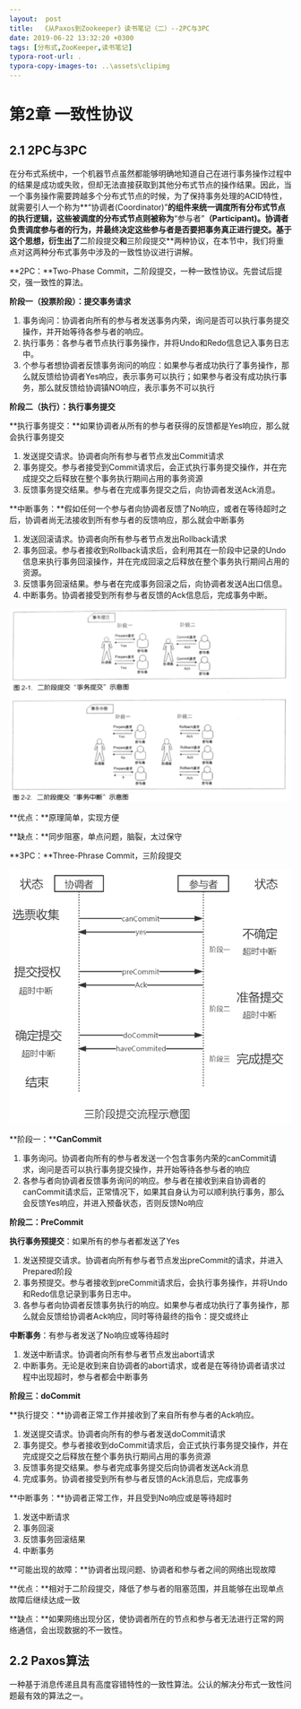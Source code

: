 ```yaml
---
layout:  post
title:  《从Paxos到Zookeeper》读书笔记（二）--2PC与3PC
date: 2019-06-22 13:32:20 +0300
tags: [分布式,ZooKeeper,读书笔记]
typora-root-url: .
typora-copy-images-to: ..\assets\clipimg
---
```


# 第2章 一致性协议

 

## 2.1 2PC与3PC

在分布式系统中，一个机器节点虽然都能够明确地知道自己在进行事务操作过程中的结果是成功或失败，但却无法直接获取到其他分布式节点的操作结果。因此，当一个事务操作需要跨越多个分布式节点的时候，为了保持事务处理的ACID特性，就需要引人一个称为**“协调者(Coordinator)”**的组件来统一调度所有分布式节点的执行逻辑，这些被调度的分布式节点则被称为**“参与者”**（Participant)。协调者负责调度参与者的行为，并最终决定这些参与者是否要把事务真正进行提交。基于这个思想，衍生出了**二阶段提交**和**三阶段提交**两种协议，在本节中，我们将重点对这两种分布式事务中涉及的一致性协议进行讲解。

 

**2PC：**Two-Phase Commit，二阶段提交，一种一致性协议。先尝试后提交，强一致性的算法。

 

**阶段一（投票阶段）：提交事务请求**

1. 事务询问：协调者向所有的参与者发送事务内荣，询问是否可以执行事务提交操作，并开始等待各参与者的响应。
2. 执行事务：各参与者节点执行事务操作，并将Undo和Redo信息记入事务日志中。
3. 个参与者想协调者反馈事务询问的响应：如果参与者成功执行了事务操作，那么就反馈给协调者Yes响应，表示事务可以执行；如果参与者没有成功执行事务，那么就反馈给协调镇NO响应，表示事务不可以执行

 

**阶段二（执行）：执行事务提交**

 

**执行事务提交：**如果协调者从所有的参与者获得的反馈都是Yes响应，那么就会执行事务提交

1. 发送提交请求。协调者向所有参与者节点发出Commit请求
2. 事务提交。参与者接受到Commit请求后，会正式执行事务提交操作，并在完成提交之后释放在整个事务执行期间占用的事务资源
3. 反馈事务提交结果。参与者在完成事务提交之后，向协调者发送Ack消息。

**中断事务：**假如任何一个参与者向协调者反馈了No响应，或者在等待超时之后，协调者尚无法接收到所有参与者的反馈响应，那么就会中断事务

1. 发送回滚请求。协调者向所有参与者节点发出Rollback请求
2. 事务回滚。参与者接收到Rollback请求后，会利用其在一阶段中记录的Undo信息来执行事务回滚操作，并在完成回滚之后释放在整个事务执行期间占用的资源。
3. 反馈事务回滚结果。参与者在完成事务回滚之后，向协调者发送A出口信息。
4. 中断事务。协调者接受到所有参与者反馈的Ack信息后，完成事务中断。

 

![二阶段示意图](/../assets/clipimg/clip_image001-1561528345127.png)

 

**优点：**原理简单，实现方便

**缺点：**同步阻塞，单点问题，脑裂，太过保守

 

**3PC：**Three-Phrase Commit，三阶段提交

![三阶段示意图](/../assets/clipimg/clip_image002-1561528357421.png)

**阶段一：****CanCommit**

1. 事务询问。协调者向所有的参与者发送一个包含事务内荣的canCommit请求，询问是否可以执行事务提交操作，并开始等待各参与者的响应
2. 各参与者向协调者反馈事务询问的响应。参与者在接收到来自协调者的canCommit请求后，正常情况下，如果其自身认为可以顺利执行事务，那么会反馈Yes响应，并进入预备状态，否则反馈No响应

**阶段二：PreCommit**

**执行事务预提交**：如果所有的参与者都发送了Yes

1. 发送预提交请求。协调者向所有参与者节点发出preCommit的请求，并进入Prepared阶段
2. 事务预提交。参与者接收到preCommit请求后，会执行事务操作，并将Undo和Redo信息记录到事务日志中。
3. 各参与者向协调者反馈事务执行的响应。如果参与者成功执行了事务操作，那么就会反馈给协调者Ack响应，同时等待最终的指令：提交或终止

**中断事务**：有参与者发送了No响应或等待超时

1. 发送中断请求。协调者向所有参与者节点发出abort请求
2. 中断事务。无论是收到来自协调者的abort请求，或者是在等待协调者请求过程中出现超时，参与者都会中断事务

**阶段三：doCommit**

**执行提交：**协调者正常工作并接收到了来自所有参与者的Ack响应。

1. 发送提交请求。协调者向所有的参与者发送doCommit请求
2. 事务提交。参与者接收到doCommit请求后，会正式执行事务提交操作，并在完成提交之后释放在整个事务执行期间占用的事务资源
3. 反馈事务提交结果。参与者完成事务提交后向协调者发送Ack消息
4. 完成事务。协调者接受到所有参与者反馈的Ack消息后，完成事务

**中断事务：**协调者正常工作，并且受到No响应或是等待超时

1. 发送中断请求
2. 事务回滚
3. 反馈事务回滚结果
4. 中断事务

 

**可能出现的故障：**协调者出现问题、协调者和参与者之间的网络出现故障

 

**优点：**相对于二阶段提交，降低了参与者的阻塞范围，并且能够在出现单点故障后继续达成一致

**缺点：**如果网络出现分区，使协调者所在的节点和参与者无法进行正常的网络通信，会出现数据的不一致性。

 

## 2.2 Paxos算法

 

一种基于消息传递且具有高度容错特性的一致性算法。公认的解决分布式一致性问题最有效的算法之一。

